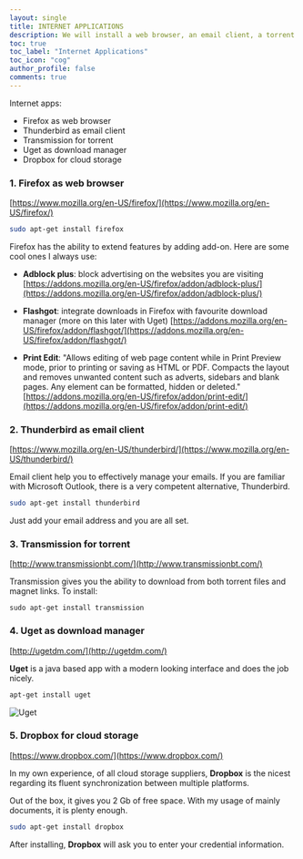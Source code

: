 ```yaml
---
layout: single
title: INTERNET APPLICATIONS
description: We will install a web browser, an email client, a torrent client and a download manager.
toc: true
toc_label: "Internet Applications"
toc_icon: "cog"
author_profile: false
comments: true
---
```

Internet apps:
+ Firefox as web browser
+ Thunderbird as email client
+ Transmission for torrent
+ Uget as download manager
+ Dropbox for cloud storage

### 1. Firefox as web browser

[https://www.mozilla.org/en-US/firefox/](https://www.mozilla.org/en-US/firefox/)

```bash
sudo apt-get install firefox
```

Firefox has the ability to extend features by adding add-on. Here are some cool ones I always use:

* **Adblock plus**: block advertising on the websites you are visiting [https://addons.mozilla.org/en-US/firefox/addon/adblock-plus/](https://addons.mozilla.org/en-US/firefox/addon/adblock-plus/)   


* **Flashgot**: integrate downloads in Firefox with favourite download manager (more on this later with Uget) [https://addons.mozilla.org/en-US/firefox/addon/flashgot/](https://addons.mozilla.org/en-US/firefox/addon/flashgot/)


* **Print Edit**: "Allows editing of web page content while in Print Preview mode, prior to printing or saving as HTML or PDF. Compacts the layout and removes unwanted content such as adverts, sidebars and blank pages. Any element can be formatted, hidden or deleted."   [https://addons.mozilla.org/en-US/firefox/addon/print-edit/](https://addons.mozilla.org/en-US/firefox/addon/print-edit/)

### 2. Thunderbird as email client

[https://www.mozilla.org/en-US/thunderbird/](https://www.mozilla.org/en-US/thunderbird/)

Email client help you to effectively manage your emails. If you are familiar with Microsoft Outlook, there is a very competent alternative, Thunderbird.
```bash
sudo apt-get install thunderbird
```
Just add your email address and you are all set.

### 3. Transmission for torrent

[http://www.transmissionbt.com/](http://www.transmissionbt.com/)

Transmission gives you the ability to download from both torrent files and magnet links. 
To install:
```
sudo apt-get install transmission
```

### 4. Uget as download manager

[http://ugetdm.com/](http://ugetdm.com/)

**Uget** is a java based app with a modern looking interface and does the job nicely.
```bash
apt-get install uget
```
![Uget]({{site.baseurl}}/images/uget.jpg)

### 5. Dropbox for cloud storage

[https://www.dropbox.com/](https://www.dropbox.com/)

In my own experience, of all cloud storage suppliers, **Dropbox** is the nicest regarding its fluent synchronization between multiple platforms. 

Out of the box, it gives you 2 Gb of free space. With my usage of mainly documents, it is plenty enough.
```bash
sudo apt-get install dropbox
```
After installing, **Dropbox** will ask you to enter your credential information.
